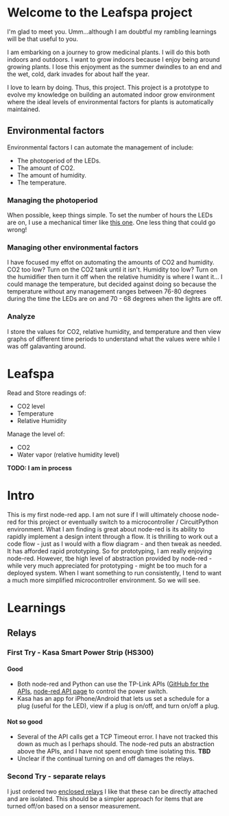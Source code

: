 # Welcome to the Leafspa project
I'm glad to meet you.  Umm...although I am doubtful my rambling learnings will be that useful to you.  

I am embarking on a journey to grow medicinal plants.  I will do this both indoors and outdoors.  I want to grow indoors because I enjoy being around growing plants.  I lose this enjoyment as the summer dwindles to an end and the wet, cold, dark invades for about half the year.

I love to learn by doing.  Thus, this project.  This project is a prototype to evolve my knowledge on building an automated indoor grow environment where the ideal levels of environmental factors for plants is automatically maintained. 
## Environmental factors
Environmental factors I can automate the management of include:
- The photoperiod of the LEDs.
- The amount of CO2.
- The amount of humidity.
- The temperature.

### Managing the photoperiod
When possible, keep things simple. To set the number of hours the LEDs are on, I use a mechanical timer like [this one](https://amzn.to/38KqBeg).  One less thing that could go wrong!
### Managing other environmental factors
I have focused my effot on automating the amounts of CO2 and humidity. CO2 too low? Turn on the CO2 tank until it isn't.  Humidity too low? Turn on the humidifier then turn it off when the relative humidity is where I want it... I could manage the temperature, but decided against doing so because the temperature without any management ranges between 76-80 degrees during the time the LEDs are on and 70 - 68 degrees when the lights are off.
### Analyze
I store the values for CO2, relative humidity, and temperature and then view graphs of different time periods to understand what the values were while I was off galavanting around.
# Leafspa
Read and Store readings of:
- CO2 level
- Temperature
- Relative Humidity

Manage the level of:
- CO2
- Water vapor (relative humidity level)

__TODO: I am in process__

# Intro
This is my first node-red app.  I am not sure if I will ultimately choose node-red for this project or eventually switch to a microcontroller / CircuitPython environment.  What I am finding is great about node-red is its ability to rapidly implement a design intent through a flow.  It is thrilling to work out a code flow - just as I would with a flow diagram - and then tweak as needed.  It has afforded rapid prototyping.  So for prototyping, I am really enjoying node-red.  However, tbe high level of abstraction provided by node-red - while very much appreciated for prototyping - might be too much for a deployed system.  When I want something to run consistently, I tend to want a much more simplified microcontroller environment.  So we will see.

# Learnings
## Relays
### First Try - Kasa Smart Power Strip (HS300)
#### Good
- Both node-red and Python can use the TP-Link APIs ([GitHub for the APIs](https://github.com/plasticrake/tplink-smarthome-api), [node-red API page](https://flows.nodered.org/node/node-red-contrib-tplink) to control the power switch.
- Kasa has an app for iPhone/Android that lets us set a schedule for a plug (useful for the LED), view if a plug is on/off, and turn on/off a plug.
#### Not so good
- Several of the API calls get a TCP Timeout error.  I have not tracked this down as much as I perhaps should.  The node-red puts an abstraction above the APIs, and I have not spent enough time isolating this. __TBD__
- Unclear if the continual turning on and off damages the relays.

### Second Try - separate relays
I just ordered two [enclosed relays](https://smile.amazon.com/gp/product/B017743I7S/ref=ppx_yo_dt_b_asin_title_o00_s00?ie=UTF8&psc=1) I like that these can be directly attached and are isolated.  This should be a simpler approach for items that are turned off/on based on a sensor measurement.